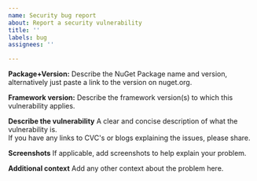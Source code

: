 ```yaml
---
name: Security bug report
about: Report a security vulnerability
title: ''
labels: bug
assignees: ''

---
```


**Package+Version:**
Describe the NuGet Package name and version, alternatively just paste a link to the version on nuget.org.

**Framework version:**
Describe the framework version(s) to which this vulnerability applies.

**Describe the vulnerability**
A clear and concise description of what the vulnerability is.  
If you have any links to CVC's or blogs explaining the issues, please share.

**Screenshots**
If applicable, add screenshots to help explain your problem.

**Additional context**
Add any other context about the problem here.
